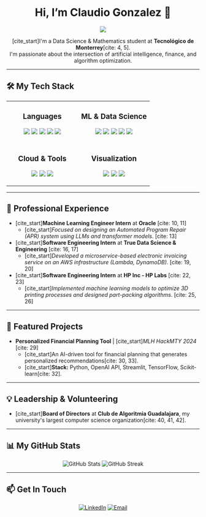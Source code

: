 <h1 align="center">Hi, I’m Claudio Gonzalez 👋</h1>

<p align="center">
  <a href="https://github.com/DenverCoder1/readme-typing-svg">
    <img src="https://readme-typing-svg.demolab.com/?lines=Software+Engineer;Machine+Learning+Enthusiast;Data+Science+%26+Mathematics+Student&font=Fira%20Code&center=true&width=500&height=50&color=36BCF7&vCenter=true&size=24&pause=1000">
  </a>
</p>

<p align="center">
  [cite_start]I'm a Data Science & Mathematics student at <b>Tecnológico de Monterrey</b>[cite: 4, 5]. <br>
  I'm passionate about the intersection of artificial intelligence, finance, and algorithm optimization.
</p>

---

## 🛠️ My Tech Stack

<table>
  <tr>
    <td valign="top" width="50%">
      <h3 align="center">Languages</h3>
      <p align="center">
        <img src="https://img.shields.io/badge/Python-3776AB?style=for-the-badge&logo=python&logoColor=white" />
        <img src="https://img.shields.io/badge/C++-00599C?style=for-the-badge&logo=c%2B%2B&logoColor=white" />
        <img src="https://img.shields.io/badge/R-276DC3?style=for-the-badge&logo=r&logoColor=white" />
        <img src="https://img.shields.io/badge/SQL-4479A1?style=for-the-badge&logo=postgresql&logoColor=white" />
        <img src="https://img.shields.io/badge/PHP-777BB4?style=for-the-badge&logo=php&logoColor=white" />
      </p>
    </td>
    <td valign="top" width="50%">
      <h3 align="center">ML & Data Science</h3>
      <p align="center">
        <img src="https://img.shields.io/badge/TensorFlow-FF6F00?style=for-the-badge&logo=tensorflow&logoColor=white" />
        <img src="https://img.shields.io/badge/Keras-D00000?style=for-the-badge&logo=keras&logoColor=white" />
        <img src="https://img.shields.io/badge/scikit--learn-F7931E?style=for-the-badge&logo=scikit-learn&logoColor=white" />
        <img src="https://img.shields.io/badge/Pandas-150458?style=for-the-badge&logo=pandas&logoColor=white" />
        <img src="https://img.shields.io/badge/NumPy-013243?style=for-the-badge&logo=numpy&logoColor=white" />
      </p>
    </td>
  </tr>
  <tr>
    <td valign="top" width="50%">
      <h3 align="center">Cloud & Tools</h3>
      <p align="center">
        <img src="https://img.shields.io/badge/AWS-232F3E?style=for-the-badge&logo=amazon-aws&logoColor=white" />
        <img src="https://img.shields.io/badge/GIT-E44C30?style=for-the-badge&logo=git&logoColor=white" />
        <img src="https://img.shields.io/badge/Jupyter-F37626?style=for-the-badge&logo=jupyter&logoColor=white" />
      </p>
    </td>
    <td valign="top" width="50%">
      <h3 align="center">Visualization</h3>
      <p align="center">
        <img src="https://img.shields.io/badge/Streamlit-FF4B4B?style=for-the-badge&logo=streamlit&logoColor=white" />
        <img src="https://img.shields.io/badge/Plotly-3F4F75?style=for-the-badge&logo=plotly&logoColor=white" />
        <img src="https://img.shields.io/badge/Seaborn-3776AB?style=for-the-badge&logo=seaborn&logoColor=white" />
      </p>
    </td>
  </tr>
</table>

---

## 💼 Professional Experience

-   [cite_start]**Machine Learning Engineer Intern** at **Oracle** [cite: 10, 11]
    -   [cite_start]*Focused on designing an Automated Program Repair (APR) system using LLMs and transformer models*. [cite: 13]
-   [cite_start]**Software Engineering Intern** at **True Data Science & Engineering** [cite: 16, 17]
    -   [cite_start]*Developed a microservice-based electronic invoicing service on an AWS infrastructure (Lambda, DynamoDB)*. [cite: 19, 20]
-   [cite_start]**Software Engineering Intern** at **HP Inc - HP Labs** [cite: 22, 23]
    -   [cite_start]*Implemented machine learning models to optimize 3D printing processes and designed part-packing algorithms*. [cite: 25, 26]

---

## 🚀 Featured Projects

-   **Personalized Financial Planning Tool** | [cite_start]*MLH HackMTY 2024* [cite: 29]
    -   [cite_start]An AI-driven tool for financial planning that generates personalized recommendations[cite: 30, 33].
    -   [cite_start]**Stack:** Python, OpenAI API, Streamlit, TensorFlow, Scikit-learn[cite: 32].

---

## 💡 Leadership & Volunteering

-   [cite_start]**Board of Directors** at **Club de Algoritmia Guadalajara**, my university's largest computer science organization[cite: 40, 41, 42].

---

## 📊 My GitHub Stats

<p align="center">
  <img src="https://github-readme-stats.vercel.app/api?username=ClaudioGlez21&show_icons=true&theme=tokyonight&hide_border=true&count_private=true" alt="GitHub Stats" />
  <img src="https://github-readme-streak-stats.herokuapp.com/?user=ClaudioGlez21&theme=tokyonight&hide_border=true" alt="GitHub Streak" />
</p>

---

## 📫 Get In Touch

<p align="center">
  <a href="https://www.linkedin.com/in/claudio-gonzalez-b533532a8/"><img alt="LinkedIn" src="https://img.shields.io/badge/LinkedIn-Claudio%20Gonzalez-0077B5?style=for-the-badge&logo=linkedin"></a>
  <a href="mailto:claudio.glez24@gmail.com"><img alt="Email" src="https://img.shields.io/badge/Email-claudio.glez24@gmail.com-D14836?style=for-the-badge&logo=gmail"></a>
</p>
